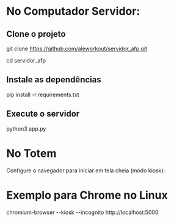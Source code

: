 # No Computador Servidor:

## Clone o projeto
git clone https://github.com/aleworkout/servidor_afp.git

cd servidor_afp

## Instale as dependências
pip install -r requirements.txt

## Execute o servidor
python3 app.py

# No Totem

Configure o navegador para iniciar em tela cheia (modo kiosk):

# Exemplo para Chrome no Linux
chromium-browser --kiosk --incognito http://localhost:5000
